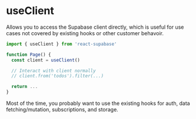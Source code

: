 # useClient

Allows you to access the Supabase client directly, which is useful for use cases not covered by existing hooks or other customer behavoir.

```js highlight=4
import { useClient } from 'react-supabase'

function Page() {
  const client = useClient()

  // Interact with client normally
  // client.from('todos').filter(...)

  return ...
}
```

Most of the time, you probably want to use the existing hooks for auth, data fetching/mutation, subscriptions, and storage.
